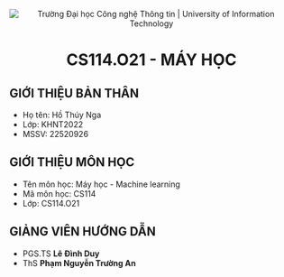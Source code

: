 <p align="center">
    <img src="https://www.uit.edu.vn/sites/vi/files/banner_uit.png" alt="Trường Đại học Công nghệ Thông tin | University of Information Technology">
</p>

<h1 align="center">CS114.O21 - MÁY HỌC</h1>

## GIỚI THIỆU BẢN THÂN
- Họ tên: Hồ Thúy Nga
- Lớp: KHNT2022
- MSSV: 22520926
## GIỚI THIỆU MÔN HỌC
- Tên môn học: Máy học - Machine learning
- Mã môn học: CS114
- Lớp: CS114.O21
## GIẢNG VIÊN HƯỚNG DẪN
- PGS.TS **Lê Đình Duy**
- ThS **Phạm Nguyễn Trường An**
